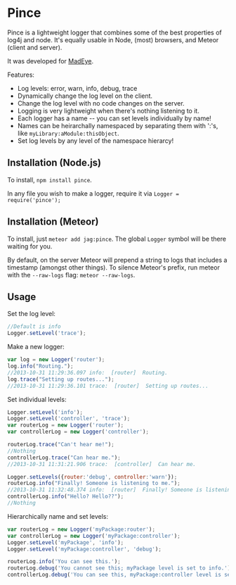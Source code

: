 Pince
=====

Pince is a lightweight logger that combines some of the best
properties of log4j and node.  It's equally usable in Node, (most)
browsers, and Meteor (client and server).

It was developed for [MadEye](https://madeye.io).

Features:

* Log levels: error, warn, info, debug, trace
* Dynamically change the log level on the client.
* Change the log level with no code changes on the server.
* Logging is very lightweight when there's nothing listening to it.
* Each logger has a name -- you can set levels individually by name!
* Names can be heirarchally namespaced by separating them with ':'s, like
  `myLibrary:aModule:thisObject`.
* Set log levels by any level of the namespace hierarcy!


Installation (Node.js)
----------------------
To install, `npm install pince`.

In any file you wish to make a logger, require it via
`Logger = require('pince');`

Installation (Meteor)
---------------------
To install, just `meteor add jag:pince`.  The global `Logger` symbol will be
there waiting for you.

By default, on the server Meteor will prepend a string to logs that includes
a timestamp (amongst other things).  To silence Meteor's prefix, run meteor
with the `--raw-logs` flag: `meteor --raw-logs`.

Usage
----------

Set the log level:
```javascript
//Default is info
Logger.setLevel('trace');
```

Make a new logger:
```javascript
var log = new Logger('router');
log.info("Routing.");
//2013-10-31 11:29:36.097 info:  [router]  Routing.
log.trace("Setting up routes...");
//2013-10-31 11:29:36.101 trace:  [router]  Setting up routes...
```

Set individual levels:
```javascript
Logger.setLevel('info');
Logger.setLevel('controller', 'trace');
var routerLog = new Logger('router');
var controllerLog = new Logger('controller');

routerLog.trace("Can't hear me!");
//Nothing
controllerLog.trace("Can hear me.");
//2013-10-31 11:31:21.906 trace:  [controller]  Can hear me.

Logger.setLevels({router:'debug', controller:'warn'});
routerLog.info("Finally! Someone is listening to me.");
//2013-10-31 11:32:48.374 info:  [router]  Finally! Someone is listening to me.
controllerLog.info("Hello? Hello??");
//Nothing
```

Hierarchically name and set levels:
```javascript
var routerLog = new Logger('myPackage:router');
var controllerLog = new Logger('myPackage:controller');
Logger.setLevel('myPackage', 'info');
Logger.setLevel('myPackage:controller', 'debug');

routerLog.info('You can see this.');
routerLog.debug('You cannot see this; myPackage level is set to info.');
controllerLog.debug('You can see this, myPackage:controller level is set to debug.');
```
